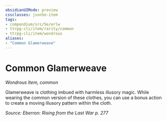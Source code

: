 ```yaml
---
obsidianUIMode: preview
cssclasses: json5e-item
tags:
- compendium/src/5e/erlw
- ttrpg-cli/item/rarity/common
- ttrpg-cli/item/wondrous
aliases: 
- "Common Glamerweave"
---
```

# Common Glamerweave
*Wondrous Item, common*  


Glamerweave is clothing imbued with harmless illusory magic. While wearing the common version of these clothes, you can use a bonus action to create a moving illusory pattern within the cloth.

*Source: Eberron: Rising from the Last War p. 277*